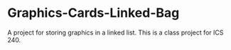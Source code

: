 # Graphics-Cards-Linked-Bag
A project for storing graphics in a linked list. This is a class project for ICS 240.
